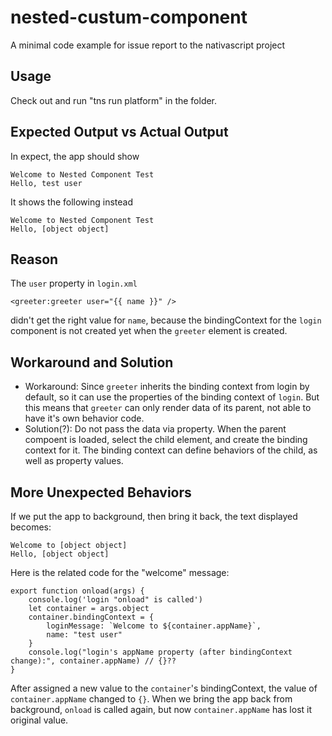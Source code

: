 # nested-custum-component
A minimal code example for issue report to the nativascript project

## Usage

Check out and run "tns run platform" in the folder.

## Expected Output vs Actual Output

In expect, the app should show 
    
    Welcome to Nested Component Test
    Hello, test user

It shows the following instead

    Welcome to Nested Component Test
    Hello, [object object]

## Reason
The `user` property in `login.xml`

    <greeter:greeter user="{{ name }}" />
    
didn't get the right value for `name`, because the bindingContext for the `login` component is not created yet when the `greeter` element is created.

## Workaround and Solution
- Workaround: Since `greeter` inherits the binding context from login by default, so it can use the properties of the binding context of `login`. But this means that `greeter` can only render data of its parent, not able to have it's own behavior code. 
- Solution(?): Do not pass the data via property. When the parent compoent is loaded, select the child element, and create the binding context for it. The binding context can define behaviors of the child, as well as property values.

## More Unexpected Behaviors
If we put the app to background, then bring it back, the text displayed becomes:

    Welcome to [object object]
    Hello, [object object]

Here is the related code for the "welcome" message:

    export function onload(args) {
        console.log('login "onload" is called')
        let container = args.object
        container.bindingContext = {
            loginMessage: `Welcome to ${container.appName}`,
            name: "test user"
        }
        console.log("login's appName property (after bindingContext change):", container.appName) // {}??
    }
    
After assigned a new value to the `container`'s bindingContext, the value of `container.appName` changed to `{}`. When we bring the app back from background, `onload` is called again, but now `container.appName` has lost it original value.
